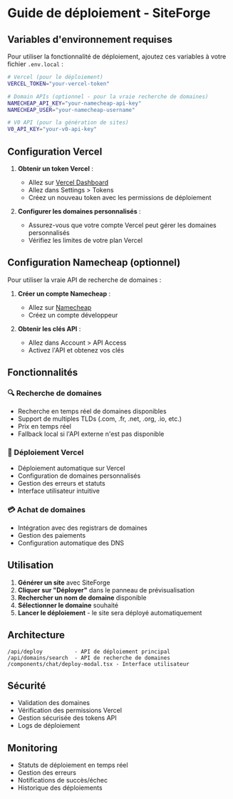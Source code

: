 # Guide de déploiement - SiteForge

## Variables d'environnement requises

Pour utiliser la fonctionnalité de déploiement, ajoutez ces variables à votre fichier `.env.local` :

```bash
# Vercel (pour le déploiement)
VERCEL_TOKEN="your-vercel-token"

# Domain APIs (optionnel - pour la vraie recherche de domaines)
NAMECHEAP_API_KEY="your-namecheap-api-key"
NAMECHEAP_USER="your-namecheap-username"

# V0 API (pour la génération de sites)
V0_API_KEY="your-v0-api-key"
```

## Configuration Vercel

1. **Obtenir un token Vercel** :
   - Allez sur [Vercel Dashboard](https://vercel.com/dashboard)
   - Allez dans Settings > Tokens
   - Créez un nouveau token avec les permissions de déploiement

2. **Configurer les domaines personnalisés** :
   - Assurez-vous que votre compte Vercel peut gérer les domaines personnalisés
   - Vérifiez les limites de votre plan Vercel

## Configuration Namecheap (optionnel)

Pour utiliser la vraie API de recherche de domaines :

1. **Créer un compte Namecheap** :
   - Allez sur [Namecheap](https://www.namecheap.com/)
   - Créez un compte développeur

2. **Obtenir les clés API** :
   - Allez dans Account > API Access
   - Activez l'API et obtenez vos clés

## Fonctionnalités

### 🔍 Recherche de domaines
- Recherche en temps réel de domaines disponibles
- Support de multiples TLDs (.com, .fr, .net, .org, .io, etc.)
- Prix en temps réel
- Fallback local si l'API externe n'est pas disponible

### 🚀 Déploiement Vercel
- Déploiement automatique sur Vercel
- Configuration de domaines personnalisés
- Gestion des erreurs et statuts
- Interface utilisateur intuitive

### 💳 Achat de domaines
- Intégration avec des registrars de domaines
- Gestion des paiements
- Configuration automatique des DNS

## Utilisation

1. **Générer un site** avec SiteForge
2. **Cliquer sur "Déployer"** dans le panneau de prévisualisation
3. **Rechercher un nom de domaine** disponible
4. **Sélectionner le domaine** souhaité
5. **Lancer le déploiement** - le site sera déployé automatiquement

## Architecture

```
/api/deploy          - API de déploiement principal
/api/domains/search  - API de recherche de domaines
/components/chat/deploy-modal.tsx - Interface utilisateur
```

## Sécurité

- Validation des domaines
- Vérification des permissions Vercel
- Gestion sécurisée des tokens API
- Logs de déploiement

## Monitoring

- Statuts de déploiement en temps réel
- Gestion des erreurs
- Notifications de succès/échec
- Historique des déploiements
